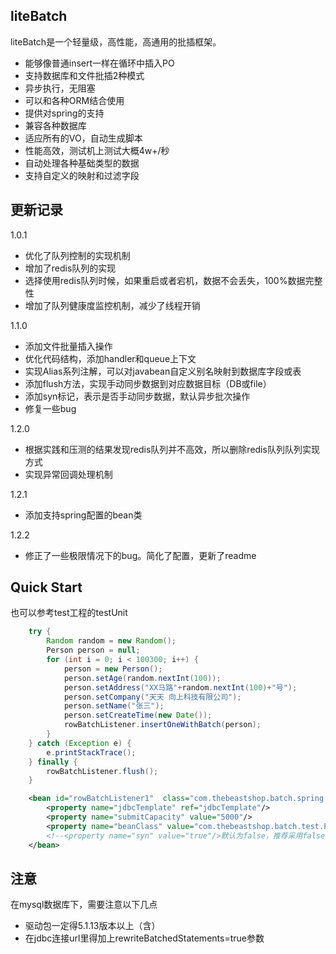 
## liteBatch
liteBatch是一个轻量级，高性能，高通用的批插框架。

* 能够像普通insert一样在循环中插入PO
* 支持数据库和文件批插2种模式
* 异步执行，无阻塞
* 可以和各种ORM结合使用
* 提供对spring的支持
* 兼容各种数据库
* 适应所有的VO，自动生成脚本
* 性能高效，测试机上测试大概4w+/秒
* 自动处理各种基础类型的数据
* 支持自定义的映射和过滤字段

## 更新记录
1.0.1

* 优化了队列控制的实现机制
* 增加了redis队列的实现
* 选择使用redis队列时候，如果重启或者宕机，数据不会丢失，100%数据完整性
* 增加了队列健康度监控机制，减少了线程开销

1.1.0

* 添加文件批量插入操作
* 优化代码结构，添加handler和queue上下文
* 实现Alias系列注解，可以对javabean自定义别名映射到数据库字段或表
* 添加flush方法，实现手动同步数据到对应数据目标（DB或file）
* 添加syn标记，表示是否手动同步数据，默认异步批次操作
* 修复一些bug

1.2.0

* 根据实践和压测的结果发现redis队列并不高效，所以删除redis队列队列实现方式
* 实现异常回调处理机制

1.2.1

* 添加支持spring配置的bean类

1.2.2

* 修正了一些极限情况下的bug。简化了配置，更新了readme

## Quick Start
也可以参考test工程的testUnit

```java
	try {
		Random random = new Random();
		Person person = null;
		for (int i = 0; i < 100300; i++) {
			person = new Person();
			person.setAge(random.nextInt(100));
			person.setAddress("XX马路"+random.nextInt(100)+"号");
			person.setCompany("天天 向上科技有限公司");
			person.setName("张三");
			person.setCreateTime(new Date());
			rowBatchListener.insertOneWithBatch(person);
		}
	} catch (Exception e) {
		e.printStackTrace();
	} finally {
		rowBatchListener.flush();
	}
```

```xml
	<bean id="rowBatchListener1"  class="com.thebeastshop.batch.spring.RowBatchListenerFactoryBean">
		<property name="jdbcTemplate" ref="jdbcTemplate"/>
		<property name="submitCapacity" value="5000"/>
		<property name="beanClass" value="com.thebeastshop.batch.test.Person"/>
		<!--<property name="syn" value="true"/>默认为false，推荐采用false，打开的话，则为同步模式-->
	</bean>
```

## 注意
在mysql数据库下，需要注意以下几点

* 驱动包一定得5.1.13版本以上（含）
* 在jdbc连接url里得加上rewriteBatchedStatements=true参数